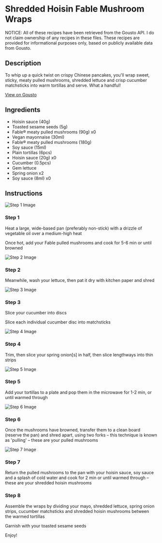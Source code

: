 # Shredded Hoisin Fable Mushroom Wraps

NOTICE: All of these recipes have been retrieved from the Gousto API. I do not claim ownership of any recipes in these files. These recipes are provided for informational purposes only, based on publicly available data from Gousto.

## Description

To whip up a quick twist on crispy Chinese pancakes, you'll wrap sweet, sticky, meaty pulled mushrooms, shredded lettuce and crisp cucumber matchsticks into warm tortillas and serve. What a handful! 

[View on Gousto](https://www.gousto.co.uk/recipes/cookbook/shredded-hoisin-fable-mushroom-wraps)

## Ingredients

- Hoisin sauce (40g)
- Toasted sesame seeds (5g)
- Fable® meaty pulled mushrooms (90g) x0
- Vegan mayonnaise (30ml)
- Fable® meaty pulled mushrooms (180g)
- Soy sauce (15ml)
- Plain tortillas (6pcs)
- Hoisin sauce (20g) x0
- Cucumber (0.5pcs)
- Gem lettuce
- Spring onion x2
- Soy sauce (8ml) x0

## Instructions

![Step 1 Image](https://production-media.gousto.co.uk/cms/recipe-step-image/step-1-1649839314768-x200.jpg)

### Step 1

Heat a large, wide-based pan (preferably non-stick) with a drizzle of vegetable oil over a medium-high heat

Once hot, add your Fable pulled mushrooms and cook for 5-6 min or until browned

![Step 2 Image](https://production-media.gousto.co.uk/cms/recipe-step-image/step-2-1649839317964-x200.jpg)

### Step 2

Meanwhile, wash your lettuce, then pat it dry with kitchen paper and shred

![Step 3 Image](https://production-media.gousto.co.uk/cms/recipe-step-image/Step-3-1649839320440-x200.jpg)

### Step 3

Slice your cucumber into discs

Slice each individual cucumber disc into matchsticks

![Step 4 Image](https://production-media.gousto.co.uk/cms/recipe-step-image/Step-4-1649839324044-x200.jpg)

### Step 4

Trim, then slice your spring onion[s] in half, then slice lengthways into thin strips

![Step 5 Image](https://production-media.gousto.co.uk/cms/recipe-step-image/Plain-tortillas-on-a-plate-1662969589035-x200.jpg)

### Step 5

Add your tortillas to a plate and pop them in the microwave for 1-2 min, or until warmed through

![Step 6 Image](https://production-media.gousto.co.uk/cms/recipe-step-image/step-6-1649839330102-x200.jpg)

### Step 6

Once the mushrooms have browned, transfer them to a clean board (reserve the pan) and shred apart, using two forks – this technique is known as 'pulling' – these are your pulled mushrooms

![Step 7 Image](https://production-media.gousto.co.uk/cms/recipe-step-image/step-7-1649839332325-x200.jpg)

### Step 7

Return the pulled mushrooms to the pan with your hoisin sauce, soy sauce and a splash of cold water and cook for 2 min or until warmed through – these are your shredded hoisin mushrooms

### Step 8

Assemble the wraps by dividing your mayo, shredded lettuce, spring onion strips, cucumber matchsticks and shredded hoisin mushrooms between the warmed tortillas

Garnish with your toasted sesame seeds

Enjoy!

